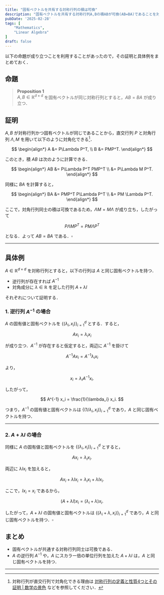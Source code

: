 ```yaml
---
title: "固有ベクトルを共有する対称行列の積は可換"
description: "固有ベクトルを共有する対称行列A,Bの積ABが可換(AB=BA)であることを対角化で証明．逆行列やA+λIの具体例を解説．"
pubDate: '2025-02-28'
tags: [
    "Mathematics",
    "Linear Algebra"
]
draft: false
---
```



以下の命題が成り立つことを利用することがあったので，その証明と具体例をまとめておく．

## 命題

> **Proposition 1**  <br>
> $A, B\in\mathbb R^{d\times d}$ を固有ベクトルが同じ対称行列とすると，$AB=BA$ が成り立つ．

## 証明

$A, B$ が対称行列かつ固有ベクトルが同じであることから，直交行列 $P$ と対角行列 $\Lambda, M$ を用いて以下のように対角化できる[^1]．

$$
\begin{align*}
A &= P\Lambda P^T, \\
B &= PMP^T.
\end{align*}
$$

このとき，積 $AB$ は次のように計算できる．

$$
\begin{align*}
AB &= P\Lambda P^T PMP^T \\
&= P\Lambda M P^T.
\end{align*}
$$

同様に $BA$ を計算すると，

$$
\begin{align*}
BA &= PMP^T P\Lambda P^T \\
&= PM \Lambda P^T.
\end{align*}
$$

ここで，対角行列同士の積は可換であるため，$\Lambda M = M \Lambda$ が成り立ち，したがって

$$
P\Lambda M P^T = PM \Lambda P^T
$$

となる．よって $AB = BA$ である．$\square$

---

## 具体例

$A\in\mathbb R^{d\times d}$ を対称行列とすると，以下の行列は $A$ と同じ固有ベクトルを持つ．

- 逆行列が存在すれば $A^{-1}$
- 対角成分に $\lambda\in\mathbb R$ を足した行列 $A+\lambda I$

それぞれについて証明する．

### **1. 逆行列 $A^{-1}$ の場合**

$A$ の固有値と固有ベクトルを $\{ (\lambda_i, x_i) \}_{i=1}^d$ とする．すると，

$$
A x_i = \lambda_i x_i
$$

が成り立つ．$A^{-1}$ が存在すると仮定すると，両辺に $A^{-1}$ を掛けて

$$
A^{-1} A x_i = A^{-1} \lambda_i x_i
$$

より，

$$
x_i = \lambda_i A^{-1} x_i.
$$

したがって，

$$
A^{-1} x_i = \frac{1}{\lambda_i} x_i.
$$

つまり，$A^{-1}$ の固有値と固有ベクトルは $\{ (1/\lambda_i, x_i) \}_{i=1}^d$ であり，$A$ と同じ固有ベクトルを持つ．

---

### **2. $A+\lambda I$ の場合**

同様に $A$ の固有値と固有ベクトルを $\{ (\lambda_i, x_i) \}_{i=1}^d$ とすると，

$$
A x_i = \lambda_i x_i.
$$

両辺に $\lambda I x_i$ を加えると，

$$
A x_i + \lambda I x_i = \lambda_i x_i + \lambda I x_i.
$$

ここで，$I x_i = x_i$ であるから，

$$
(A+\lambda I) x_i = (\lambda_i+\lambda) x_i.
$$

したがって，$A+\lambda I$ の固有値と固有ベクトルは $\{ (\lambda_i+\lambda, x_i) \}_{i=1}^d$ であり，$A$ と同じ固有ベクトルを持つ．$\square$

## まとめ

- 固有ベクトルが共通する対称行列同士は可換である．
- $A$ の逆行列 $A^{-1}$ や，$A$ にスカラー倍の単位行列を加えた $A+\lambda I$ は，$A$ と同じ固有ベクトルを持つ．

---

[^1]: 対称行列が直交行列で対角化できる理由は [対称行列の定義と性質4つとその証明 \| 数学の景色](https://mathlandscape.com/sym-matrix/) などを参照してください．
